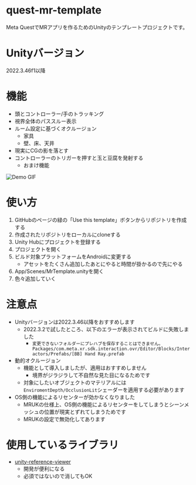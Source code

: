﻿# quest-mr-template
Meta QuestでMRアプリを作るためのUnityのテンプレートプロジェクトです。

# Unityバージョン
2022.3.46f1以降

# 機能
- 頭とコントローラー/手のトラッキング
- 視界全体のパススルー表示
- ルーム設定に基づくオクルージョン
  - 家具
  - 壁、床、天井
- 現実にCGの影を落とす
- コントローラーのトリガーを押すと玉と豆腐を発射する
  - おまけ機能

![Demo GIF](ReadmeSrc/demo.gif)

# 使い方
1. GitHubのページの緑の「Use this template」ボタンからリポジトリを作成する
2. 作成されたリポジトリをローカルにcloneする
3. Unity Hubにプロジェクトを登録する
4. プロジェクトを開く
5. ビルド対象プラットフォームをAndroidに変更する
    - アセットをたくさん追加したあとにやると時間が掛かるので先にやる
6. App/Scenes/MrTemplate.unityを開く
7. 色々追加していく


# 注意点
- Unityバージョンは2022.3.46以降をおすすめします
    - 2022.3.2で試したところ、以下のエラーが表示されてビルドに失敗しました
        - `変更できないフォルダーにプレハブを保存することはできません。Packages/com.meta.xr.sdk.interaction.ovr/Editor/Blocks/Interactors/Prefabs/[BB] Hand Ray.prefab`
- 動的オクルージョン
    - 機能として導入しましたが、適用はおすすめしません
        - 境界がジラジラして不自然な見た目になるためです
    - 対象にしたいオブジェクトのマテリアルには`EnviromentDepth/OcclusionLit`シェーダーを適用する必要があります
- OS側の機能によるリセンターが効かなくなりました
    - MRUKの仕様上、OS側の機能によるリセンターをしてしまうとシーンメッシュの位置が現実とずれてしまうためです
    - MRUKの設定で無効化してあります

# 使用しているライブラリ
- [unity-reference-viewer](https://github.com/ina-amagami/unity-reference-viewer/blob/master/LICENSE.txt)
  - 開発が便利になる
  - 必須ではないので消してもOK
